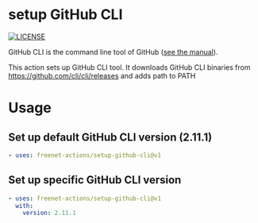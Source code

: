 # setup GitHub CLI
[![LICENSE](https://img.shields.io/github/license/freenet-actions/setup-github-cli)](https://github.com/freenet-actions/setup-github-cli/blob/main/LICENSE)

GitHub CLI is the command line tool of GitHub ([see the manual](https://cli.github.com/manual/)).

This action sets up GitHub CLI tool. It downloads GitHub CLI binaries from https://github.com/cli/cli/releases and adds path to PATH

   
# Usage
## Set up default GitHub CLI version (2.11.1)
```yaml
- uses: freenet-actions/setup-github-cli@v1
```
## Set up specific GitHub CLI version
```yaml
- uses: freenet-actions/setup-github-cli@v1
  with:
    version: 2.11.1
```
